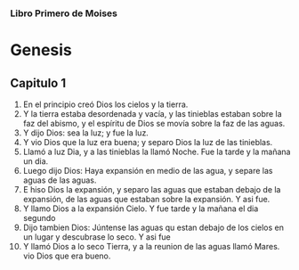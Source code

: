### Libro Primero de Moises
# Genesis

## Capitulo 1
1. En el principio creó Dios los cielos y la tierra.
2. Y la tierra estaba desordenada y vacía, y las tinieblas estaban sobre la faz del abismo, y el espíritu de Dios se movía sobre la faz de las aguas.
3. Y dijo Dios: sea la luz; y fue la luz.
4. Y vio Dios que la luz era buena; y separo Dios la luz de las tinieblas.
5. Llamó a luz Dia, y a las tinieblas la llamó Noche. Fue la tarde y la mañana un dia.
6. Luego dijo Dios: Haya expansión en medio de las agua, y separe las aguas de las aguas.
7. E hiso Dios la expansión, y separo las aguas que estaban debajo de la expansión, de las aguas que estaban sobre la expansión. Y asi fue.
8. Y llamo Dios a la expansión Cielo. Y fue tarde y la mañana el dia segundo
9. Dijo tambien Dios: Júntense las aguas qu estan debajo de los cielos en un lugar y descubrase lo seco. Y asi fue
10. Y llamó Dios a lo seco Tierra, y a la reunion de las aguas llamó Mares. vio Dios que era bueno.